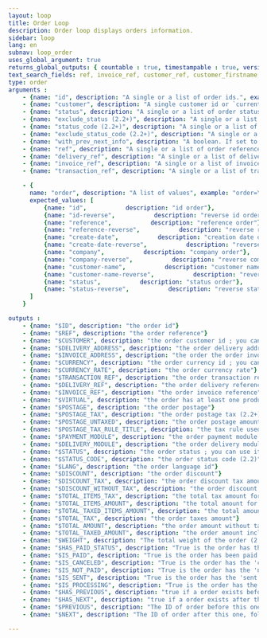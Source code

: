 ```yaml
---
layout: loop
title: Order Loop
description: Order loop displays orders information.
sidebar: loop
lang: en
subnav: loop_order
uses_global_argument: true
returns_global_outputs: { countable : true, timestampable : true, versionable : false }
text_search_fields: ref, invoice_ref, customer_ref, customer_firstname, customer_lastname, customer_email, delivery_ref (since 2.3), transaction_ref (since 2.3)
type: order
arguments :
    - {name: "id", description: "A single or a list of order ids.", example: "id=\"2\", id=\"1,4,7\""}
    - {name: "customer", description: "A single customer id or `current` keyword to get logged in user or `*` keyword to match all users.", example: "customer=\"2\", customer=\"current\"", default: "current"}
    - {name: "status", description: "A single or a list of order status ID or `*` keyword to match all", example: "status=\"*\", status=\"1,4,7\""}
    - {name: "exclude_status (2.2+)", description: "A single or a list of order status ID which are to be excluded from the results", example: "status=\"*\", exclude_status=\"1,4,7\""}
    - {name: "status_code (2.2+)", description: "A single or a list of order status codes or `*` keyword to match all. The valid status codes are not_paid, paid, processing, sent, canceled, or any custom status that may be defined", example: "status=\"*\", status=\"not_paid,canceled\""}
    - {name: "exclude_status_code (2.2+)", description: "A single or a list of order status codes which are to be excluded from the results. The valid status codes are not_paid, paid, processing, sent, canceled, or any custom status that may be defined", example: "exclude_status_code=\"paid,processing\""}
    - {name: "with_prev_next_info", description: "A boolean. If set to true, $PREVIOUS and $NEXT output arguments are available.", example: "with_prev_next_info=\"yes\"", default: "false", from_version: "2.3"}
    - {name: "ref", description: "A single or a list of order references.", example: "ref='ORD00023'", from_version: "2.4"}
    - {name: "delivery_ref", description: "A single or a list of delivery tracking identifier.", example: "delivery_ref='64521245'", from_version: "2.4"}
    - {name: "invoice_ref", description: "A single or a list of invoice references.", example: "invoice_ref='2010-002'", from_version: "2.4"}
    - {name: "transaction_ref", description: "A single or a list of transaction references.", example: "transaction_ref='ABSA2234'", from_version: "2.4"}

    - {
      name: "order", description: "A list of values", example: "order=\"reference-reverse\"", default: "create-date-reverse",
      expected_values: [
          {name: "id",           description: "id order"},
          {name: "id-reverse",           description: "reverse id order"},
          {name: "reference",           description: "reference order"},
          {name: "reference-reverse",           description: "reverse reference order"},
          {name: "create-date",           description: "creation date order"},
          {name: "create-date-reverse",           description: "reverse creation date order"},
          {name: "company",           description: "company order"},
          {name: "company-reverse",           description: "reverse company order"},
          {name: "customer-name",           description: "customer name order"},
          {name: "customer-name-reverse",           description: "reverse customer name order"},
          {name: "status",           description: "status order"},
          {name: "status-reverse",           description: "reverse status order"}
      ]
    }

outputs :
    - {name: "$ID", description: "the order id"}
    - {name: "$REF", description: "the order reference"}
    - {name: "$CUSTOMER", description: "the order customer id ; you can use it in a <a href=\"/en/documentation/loop/customer.html\">customer loop</a>"}
    - {name: "$DELIVERY_ADDRESS", description: "the order delivery address id ; you can use it in a <a href=\"/en/documentation/loop/order_address.html\">order address loop</a>"}
    - {name: "$INVOICE_ADDRESS", description: "the order the order invoice address id ; you can use it in a <a href=\"/en/documentation/loop/order_address.html\">order address loop</a>"}
    - {name: "$CURRENCY", description: "the order currency id ; you can use it in a <a href=\"/en/documentation/loop/currency.html\">currency loop</a>"}
    - {name: "$CURRENCY_RATE", description: "the order currency rate"}
    - {name: "$TRANSACTION_REF", description: "the order transaction reference. It's usually the unique identifier shared between the e-shop and it's bank"}
    - {name: "$DELIVERY_REF", description: "the order delivery reference. It's usually use for tracking package"}
    - {name: "$INVOICE_REF", description: "the order invoice reference"}
    - {name: "$VIRTUAL", description: "the order has at least one product which is a virtual product"}
    - {name: "$POSTAGE", description: "the order postage"}
    - {name: "$POSTAGE_TAX", description: "the order postage tax (2.2+)"}
    - {name: "$POSTAGE_UNTAXED", description: "the order postage amount without tax (2.2+)"}
    - {name: "$POSTAGE_TAX_RULE_TITLE", description: "the tax rule used to get the postage tax amount (2.2+)"}
    - {name: "$PAYMENT_MODULE", description: "the order payment module id ; you can use it in a <a href=\"/en/documentation/loop/module.html\">module loop</a>"}
    - {name: "$DELIVERY_MODULE", description: "the order delivery module id ; you can use it in a <a href=\"/en/documentation/loop/module.html\">module loop</a>"}
    - {name: "$STATUS", description: "the order status ; you can use it in a <a href=\"/en/documentation/loop/order_status.html\">order status loop</a>"}
    - {name: "$STATUS_CODE", description: "the order status code (2.2)"}
    - {name: "$LANG", description: "the order language id"}
    - {name: "$DISCOUNT", description: "the order discount"}
    - {name: "$DISCOUNT_TAX", description: "the order discount tax amount", from_version: "2.4"}
    - {name: "$DISCOUNT_WITHOUT_TAX", description: "the order discount excluding tax", from_version: "2.4"}
    - {name: "$TOTAL_ITEMS_TAX", description: "the total tax amount for of the ordered items only, without postage tax (2.4+)"}
    - {name: "$TOTAL_ITEMS_AMOUNT", description: "the total amount for ordered items, excluding taxes (2.4+)"}
    - {name: "$TOTAL_TAXED_ITEMS_AMOUNT", description: "the total amount for ordered items, including taxes (2.4+)"}
    - {name: "$TOTAL_TAX", description: "the order taxes amount"}
    - {name: "$TOTAL_AMOUNT", description: "the order amount without taxes"}
    - {name: "$TOTAL_TAXED_AMOUNT", description: "the order amount including taxes"}
    - {name: "$WEIGHT", description: "The total weight of the order (2.2+)"}
    - {name: "$HAS_PAID_STATUS", description: "True is the order has the 'paid' status, false otherwise"}
    - {name: "$IS_PAID", description: "True is the order has been paid (whatever current status is), false otherwise"}
    - {name: "$IS_CANCELED", description: "True is the order has the 'canceled' status, false otherwise"}
    - {name: "$IS_NOT_PAID", description: "True is the order has the 'not paid' status, false otherwise"}
    - {name: "$IS_SENT", description: "True is the order has the 'sent' status, false otherwise"}
    - {name: "$IS_PROCESSING", description: "True is the order has the 'processing' status, false otherwise"}
    - {name: "$HAS_PREVIOUS", description: "true if a order exists before this one following orders id. Only available if <strong>with_prev_next_info</strong> parameter is set to true", from_version: "2.3"}
    - {name: "$HAS_NEXT", description: "true if a order exists after this one, following orders id. Only available if <strong>with_prev_next_info</strong> parameter is set to true", from_version: "2.3"}
    - {name: "$PREVIOUS", description: "The ID of order before this one, following orders id, or null if none exists. Only available if <strong>with_prev_next_info</strong> parameter is set to true", from_version: "2.3"}
    - {name: "$NEXT", description: "The ID of order after this one, following orders id, or null if none exists. Only available if <strong>with_prev_next_info</strong> parameter is set to true", from_version: "2.3"}

---
```


